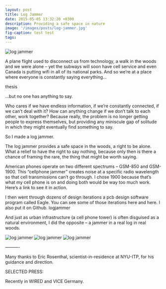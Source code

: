 ```yaml
---
layout: post
title: Log Jammer
date: 2015-05-05 13:32:20 +0300
description: Providing a safe space in nature
image: '/images/posts/log-jammer.jpg'
fig-caption: test test
tags: 
---
```




![log jammer]({{site.baseurl}}/assets/img/log-jammer.jpg)



A plane flight used to disconnect us from technology, a walk in the woods and we were alone – yet the subways will soon have cell service and even Canada is putting wifi in all of its national parks. And so we’re at a place where everyone is constantly saying everything…

thesis

…but no one has anything to say.

Who cares if we have endless information, if we’re constantly connected, if we can’t deal with it? How can anything change if we don’t talk to each other, work together? Because really, the problem is no longer getting people to express themselves, but providing any miniscule gap of solitude in which they might eventually find something to say.

So I made a log jammer.



The log jammer provides a safe space in the woods, a right to be alone. What a relief to have the right to say nothing, because only then is there a chance of framing the rare, the thing that might be worth saying.

American phones operate on two different spectrums – GSM-850 and GSM-1900. This “cellphone jammer” creates noise at a specific radio wavelength so that cell transmissions can’t go through. I chose 1900 because that’s what my cell phone is on and doing both would be way too much work. Here’s a link to see it in action.

I then went through dozens of design iterations a pcb design software program called Eagle. You can see some of those iterations here and here. I also put it on Github.
logjammer

And just as urban infrastructure (a cell phone tower) is often disguised as a natural environment, I did the opposite – a jammer in a real log in real woods.

![log jammer]({{site.baseurl}}/assets/img/log-jammer2.png)
![log jammer]({{site.baseurl}}/assets/img/log-jammer3.png)
![log jammer]({{site.baseurl}}/assets/img/log-jammer4.jpg)



———-

Many thanks to Eric Rosenthal, scientist-in-residence at NYU-ITP, for his guidance and direction.

 

SELECTED PRESS:

Recently in WIRED and VICE Germany.
